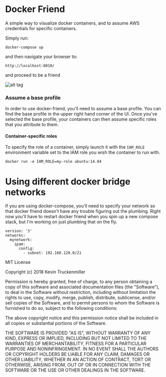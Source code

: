 # Docker Friend
A simple way to visualize docker containers, and to assume AWS credentials
for specific containers.

Simply run:
```
docker-compose up
```
and then navigate your browser to:
```
http://localhost:8010/
```

and proceed to be a friend

![alt tag](https://raw.githubusercontent.com/ktruckenmiller/docker-friend/master/docker-friend.png)

### Assume a base profile
In order to use docker-friend, you'll need to assume a base profile. You can
find the base profile in the upper right hand corner of the UI. Once you've
selected the base profile, your containers can then assume specific roles that
you attribute to them.

#### Container-specific roles

To specify the role of a container, simply launch it with the `IAM_ROLE`
environment variable set to the IAM role you wish the container to run with.

```shell
docker run -e IAM_ROLE=my-role ubuntu:14.04
```

# Using different docker bridge networks

If you are using docker-compose, you'll need to specify your network so that docker friend doesn't have any trouble figuring out the plumbing. Right now you'll have to restart docker friend when you spin up a new compose stack, but I'm working on just plumbing that on the fly.

```
version: '3'
networks:
  mynetwork:
    ipam:
      config:
        - subnet: 192.168.120.0/21

```




MIT License

Copyright (c) 2018 Kevin Truckenmiller

Permission is hereby granted, free of charge, to any person obtaining a copy
of this software and associated documentation files (the "Software"), to deal
in the Software without restriction, including without limitation the rights
to use, copy, modify, merge, publish, distribute, sublicense, and/or sell
copies of the Software, and to permit persons to whom the Software is
furnished to do so, subject to the following conditions:

The above copyright notice and this permission notice shall be included in all
copies or substantial portions of the Software.

THE SOFTWARE IS PROVIDED "AS IS", WITHOUT WARRANTY OF ANY KIND, EXPRESS OR
IMPLIED, INCLUDING BUT NOT LIMITED TO THE WARRANTIES OF MERCHANTABILITY,
FITNESS FOR A PARTICULAR PURPOSE AND NONINFRINGEMENT. IN NO EVENT SHALL THE
AUTHORS OR COPYRIGHT HOLDERS BE LIABLE FOR ANY CLAIM, DAMAGES OR OTHER
LIABILITY, WHETHER IN AN ACTION OF CONTRACT, TORT OR OTHERWISE, ARISING FROM,
OUT OF OR IN CONNECTION WITH THE SOFTWARE OR THE USE OR OTHER DEALINGS IN THE
SOFTWARE.
